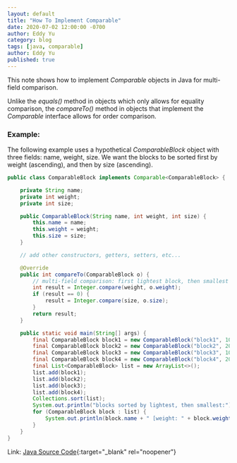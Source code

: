 ```yaml
---
layout: default
title: "How To Implement Comparable"
date: 2020-07-02 12:00:00 -0700
author: Eddy Yu
category: blog
tags: [java, comparable]
author: Eddy Yu
published: true
---
```


This note shows how to implement _Comparable_ objects in Java for multi-field
comparison.

Unlike the _equals()_ method in objects which only allows for equality 
comparison, the _compareTo()_ method in objects that implement the _Comparable_ 
interface allows for order comparison.

### Example:
The following example uses a hypothetical _ComparableBlock_ object with three 
fields: name, weight, size. We want the blocks to be sorted first by weight
(ascending), and then by size (ascending). 
```java
public class ComparableBlock implements Comparable<ComparableBlock> {

    private String name;
    private int weight;
    private int size;

    public ComparableBlock(String name, int weight, int size) {
        this.name = name;
        this.weight = weight;
        this.size = size;
    }

    // add other constructors, getters, setters, etc...

    @Override
    public int compareTo(ComparableBlock o) {
        // multi-field comparison: first lightest block, then smallest block
        int result = Integer.compare(weight, o.weight);
        if (result == 0) {
            result = Integer.compare(size, o.size);
        }
        return result;
    }

    public static void main(String[] args) {
        final ComparableBlock block1 = new ComparableBlock("block1", 10, 2);
        final ComparableBlock block2 = new ComparableBlock("block2", 20, 1);
        final ComparableBlock block3 = new ComparableBlock("block3", 10, 1);
        final ComparableBlock block4 = new ComparableBlock("block4", 20, 2);
        final List<ComparableBlock> list = new ArrayList<>();
        list.add(block1);
        list.add(block2);
        list.add(block3);
        list.add(block4);
        Collections.sort(list);
        System.out.println("blocks sorted by lightest, then smallest:");
        for (ComparableBlock block : list) {
            System.out.println(block.name + " [weight: " + block.weight + "][size: " + block.size + "]");
        }
    }
}
```
Link: [Java Source Code](https://github.com/eddycyu/learnbyexample/blob/master/src/main/java/dev/eddycyu/comparison/ComparableBlock.java){:target="_blank" rel="noopener"}

